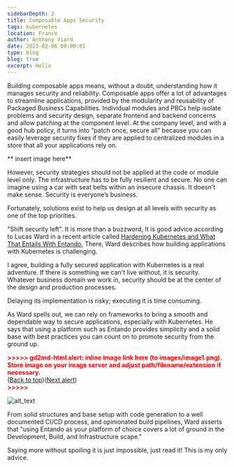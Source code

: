 ```yaml
---
sidebarDepth: 2
title: Composable Apps Security
tags: kubernetes
location: France
author: Anthony Viard
date: 2023-02-06 00:00:01
type: blog
blog: true
excerpt: Hello
---
```



Building composable apps means, without a doubt, understanding how it manages security and reliability. Composable apps offer a lot of advantages to streamline applications, provided by the modularity and reusability of Packaged Business Capabilities. Individual modules and PBCs help isolate problems and security design, separate frontend and backend concerns and allow patching at the component level. At the company level, and with a good hub policy, it turns into “patch once, secure all” because you can easily leverage security fixes if they are applied to centralized modules in a store that all your applications rely on.

** insert image here**

However, security strategies should not be applied at the code or module level only. The infrastructure has to be fully resilient and secure. No one can imagine using a car with seat belts within an insecure chassis. It doesn't make sense. Security is everyone’s business.

Fortunately, solutions exist to help us design at all levels with security as one of the top priorities.

"Shift security left". It is more than a buzzword, It is good advice according to Lucas Ward in a recent article called [Hardening Kubernetes and What That Entails With Entando](https://blog.ippon.tech/hardening-kubernetes-and-what-that-entails-with-entando/)<span style="text-decoration:underline;">.</span> There, Ward describes how building applications with Kubernetes is challenging.

I agree, building a fully secured application with Kubernetes is a real adventure. If there is something we can't live without, it is security. Whatever business domain we work in, security should be at the center of the design and production processes.

Delaying its implementation is risky; executing it is time consuming.

As Ward spells out, we can rely on frameworks to bring a smooth and dependable way to secure applications, especially with Kubernetes. He says that using a platform such as Entando provides simplicity and a solid base with best practices you can count on to promote security from the ground up.



<p id="gdcalert1" ><span style="color: red; font-weight: bold">>>>>>  gd2md-html alert: inline image link here (to images/image1.png). Store image on your image server and adjust path/filename/extension if necessary. </span><br>(<a href="#">Back to top</a>)(<a href="#gdcalert2">Next alert</a>)<br><span style="color: red; font-weight: bold">>>>>> </span></p>


![alt_text](images/image1.png "image_tooltip")


From solid structures and base setup with code generation to a well documented CI/CD process, and opinionated build pipelines, Ward asserts that "using Entando as your platform of choice covers a lot of ground in the Development, Build, and Infrastructure scape."

Saying more without spoiling it is just impossible, just read it! This is my only advice.